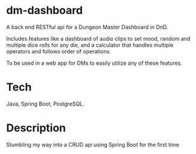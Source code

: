 # dm-dashboard
A back end RESTful api for a Dungeon Master Dashboard in DnD. 

Includes features like a dashboard of audio clips to set mood, random and multiple dice rolls for any die, and a calculator that handles multiple operators and follows order of operations. 

To be used in a web app for DMs to easily utilize any of these features.

# Tech
Java, Spring Boot, PostgreSQL.

# Description
Stumbling my way into a CRUD api using Spring Boot for the first time
